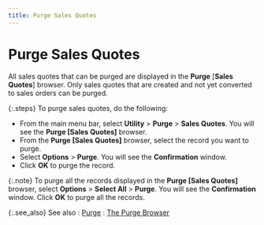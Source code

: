 ```yaml
---
title: Purge Sales Quotes
---
```


# Purge Sales Quotes


All sales quotes that can be purged are displayed in the **Purge**  [**Sales** **Quotes**]  browser. Only sales quotes that are created and not yet converted to sales  orders can be purged.


{:.steps}
To purge sales quotes, do the following:

- From the main  menu bar, select **Utility** >  **Purge** > **Sales 
 Quotes**. You will see the **Purge 
 [Sales Quotes]** browser.
- From the **Purge [Sales Quotes]** browser, select  the record you want to purge.
- Select **Options** > **Purge**.  You will see the **Confirmation**  window.
- Click **OK** to purge the record.



{:.note}
To purge all the records displayed in the  **Purge [Sales Quotes]** browser,  select **Options** > **Select 
 All** > **Purge**. You will  see the **Confirmation** window. Click  **OK** to purge all the records.


{:.see_also}
See also
: [Purge]({{site.utl_baseurl}}/db-utils/purge/purge_database_utility_content.html)
: [The  Purge Browser]({{site.utl_baseurl}}/db-utils/purge/the-purge-browser/the_purge_browser_purge_utility_contents.html)
